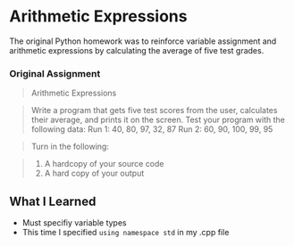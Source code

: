 # Arithmetic Expressions

The original Python homework was to reinforce variable assignment and arithmetic expressions by calculating the average of five test grades.

### Original Assignment

> Arithmetic Expressions

> Write a program that gets five test scores from the user, calculates their average, and prints it on 
> the screen. Test your program with the following data:
> Run 1: 40, 80, 97, 32, 87 Run 2: 60, 90, 100, 99, 95

> Turn in the following:

> 1. A hardcopy of your source code
> 2. A hard copy of your output

## What I Learned

* Must specifiy variable types
* This time I specified `using namespace std` in my .cpp file